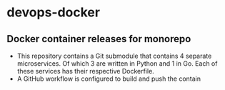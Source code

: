 # devops-docker

## Docker container releases for monorepo

- This repository contains a Git submodule that contains 4 separate microservices. Of which 3 are written in Python and 1 in Go. Each of these services has their respective Dockerfile.
- A GitHub workflow is configured to build and push the contain

